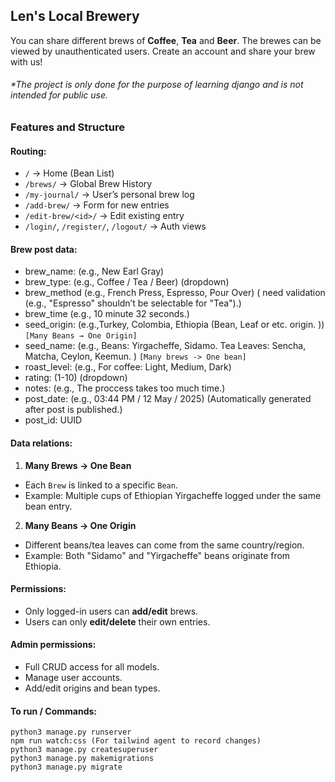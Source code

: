 ## Len's Local Brewery

You can share different brews of **Coffee**, **Tea** and **Beer**. The brewes can be viewed by unauthenticated users. Create an account and share your brew with us!

###### \*The project is only done for the purpose of learning django and is not intended for public use.

### Features and Structure

#### Routing:

- `/` → Home (Bean List)
- `/brews/` → Global Brew History
- `/my-journal/` → User’s personal brew log
- `/add-brew/` → Form for new entries
- `/edit-brew/<id>/` → Edit existing entry
- `/login/`, `/register/`, `/logout/` → Auth views

#### Brew post data:

- brew_name: (e.g., New Earl Gray)
- brew_type: (e.g., Coffee / Tea / Beer) (dropdown)
- brew_method (e.g., French Press, Espresso, Pour Over) ( need validation (e.g., "Espresso" shouldn’t be selectable for "Tea").)
- brew_time (e.g., 10 minute 32 seconds.)
- seed_origin: (e.g.,Turkey, Colombia, Ethiopia (Bean, Leaf or etc. origin. )) `[Many Beans → One Origin]`
- seed_name: (e.g., Beans: Yirgacheffe, Sidamo. Tea Leaves: Sencha, Matcha, Ceylon, Keemun. ) `[Many brews -> One bean]`
- roast_level: (e.g., For coffee: Light, Medium, Dark)
- rating: (1-10) (dropdown)
- notes: (e.g., The proccess takes too much time.)
- post_date: (e.g., 03:44 PM / 12 May / 2025) (Automatically generated after post is published.)
- post_id: UUID

#### Data relations:

1. **Many Brews → One Bean**

- Each `Brew` is linked to a specific `Bean`.
- Example: Multiple cups of Ethiopian Yirgacheffe logged under the same bean entry.

2. **Many Beans → One Origin**

- Different beans/tea leaves can come from the same country/region.
- Example: Both "Sidamo" and "Yirgacheffe" beans originate from Ethiopia.

#### Permissions:

- Only logged-in users can **add/edit** brews.
- Users can only **edit/delete** their own entries.

#### Admin permissions:

- Full CRUD access for all models.
- Manage user accounts.
- Add/edit origins and bean types.

#### To run / Commands:

```
python3 manage.py runserver
npm run watch:css (For tailwind agent to record changes)
python3 manage.py createsuperuser
python3 manage.py makemigrations
python3 manage.py migrate
```
